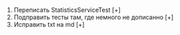 1. Переписать StatisticsServiceTest [+]
2. Подправить тесты там, где немного не дописанно [+]
3. Исправить txt на md [+]